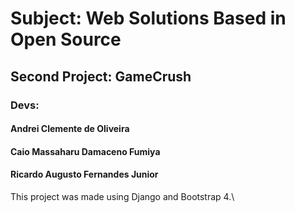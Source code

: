 # Subject: Web Solutions Based in Open Source
## Second Project: GameCrush
### Devs:
#### Andrei Clemente de Oliveira
#### Caio Massaharu Damaceno Fumiya
#### Ricardo Augusto Fernandes Junior

This project was made using Django and Bootstrap 4.\
